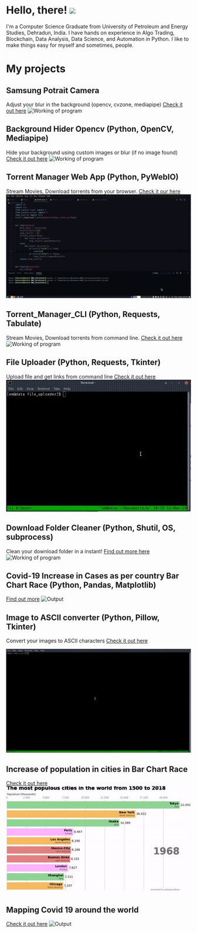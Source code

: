

<!--
**jairajsahgal/jairajsahgal** is a ✨ _special_ ✨ repository because its `README.md` (this file) appears on your GitHub profile.

Here are some ideas to get you started:

- 🔭 I’m currently working on ...
- 🌱 I’m currently learning ...
- 👯 I’m looking to collaborate on ...
- 🤔 I’m looking for help with ...
- 💬 Ask me about ...
- 📫 How to reach me: ...
- 😄 Pronouns: ...
- ⚡ Fun fact: ...
-->

# Hello, there! <img src="https://raw.githubusercontent.com/MartinHeinz/MartinHeinz/master/wave.gif" width="30px">
I'm a Computer Science Graduate from University of Petroleum and Energy Studies, Dehradun, India. I have hands on experience in Algo Trading, Blockchain, Data Analysis, Data Science, and Automation in Python. I like to make things easy for myself and sometimes, people.

# My projects

## Samsung Potrait Camera
Adjust your blur in the background (opencv, cvzone, mediapipe)
[Check it out here](https://github.com/jairajsahgal/Samsung_Camera_Blur)
![Working of program](https://github.com/jairajsahgal/Samsung_Camera_Blur/blob/master/2022-02-02%2013-11-11.gif?raw=true)

## Background Hider Opencv (Python, OpenCV, Mediapipe)
Hide your background using custom images or blur (if no image found)
[Check it out here](https://github.com/jairajsahgal/Background_hider_opencv)
![Working of program](https://raw.githubusercontent.com/jairajsahgal/Background_hider_opencv/main/outputfile.gif)


## Torrent Manager Web App (Python, PyWebIO)
Stream Movies, Download torrents from your browser.
[Check it our here](https://github.com/jairajsahgal/Torrent_Download_Web_App)
![Working of program](https://raw.githubusercontent.com/jairajsahgal/Torrent_Download_Web_App/main/GUI_Torrent_Manager.gif)


## Torrent_Manager_CLI (Python, Requests, Tabulate)

Stream Movies, Download torrents from command line.
[Check it out here](https://github.com/jairajsahgal/torrent-manager-CLI)
![Working of program](https://raw.githubusercontent.com/jairajsahgal/torrent-manager-CLI/master/torrent-manager-2020-12-15-18260.gif)

## File Uploader (Python, Requests, Tkinter)

Upload file and get links from command line
[Check it out here](https://github.com/jairajsahgal/file_uploader)
<img src="https://raw.githubusercontent.com/jairajsahgal/file_uploader/main/simplescreenrecorder-2020-12-12_21.59.29.gif" width="800"/>

## Download Folder Cleaner (Python, Shutil, OS, subprocess)

Clean your download folder in a instant!
[Find out more here](https://github.com/jairajsahgal/Download_Folder_Cleaner)
![Working of program](https://raw.githubusercontent.com/jairajsahgal/Download_Folder_Cleaner/main/1607437502053.gif)

## Covid-19 Increase in Cases as per country Bar Chart Race (Python, Pandas, Matplotlib)

[Find out more](https://colab.research.google.com/drive/1FqYjbikjhYJCgKPMjbeiA7WpS1IYuVGb?usp=sharing)
![Output](https://raw.githubusercontent.com/jairajsahgal/covid_bar_chart_race/master/covid-19-december_0vVlXF64_2Uju.gif)

## Image to ASCII converter (Python, Pillow, Tkinter)

Convert your images to ASCII characters
[Check it out here](https://github.com/jairajsahgal/image_to_ascii)

![Output](https://raw.githubusercontent.com/jairajsahgal/image_to_ascii/master/image_to_ascii-2020-12-18_01.42.15.gif)

## Increase of population in cities in Bar Chart Race

[Check it out here](https://colab.research.google.com/drive/1ZBeQ9MRfY9GpsHKH7FnGRdttj06scq6d?usp=sharing)
![Output](https://raw.githubusercontent.com/jairajsahgal/Bar_Chart_Race_of_population/master/popular_cities.gif)


## Mapping Covid 19 around the world

[Check it out here](https://colab.research.google.com/drive/1VtCI-MxN2fCny12t3_Z1dOm1tjxzBVMa?usp=sharing)
![Output](https://raw.githubusercontent.com/jairajsahgal/Mapping-Covid-19-using-Mapbox-and-ploty/master/mapping_covid-2020-12-18_02.05.11.gif)
<!-- More to be added -->
